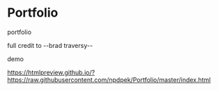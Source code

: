 # Portfolio
portfolio


full credit to --brad traversy--

demo

https://htmlpreview.github.io/?https://raw.githubusercontent.com/npdpek/Portfolio/master/index.html
